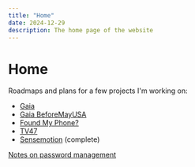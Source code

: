 ```yaml
---
title: "Home"
date: 2024-12-29
description: The home page of the website
---
```


# Home

Roadmaps and plans for a few projects I'm working on:

- [Gaia](/plans/gaia/)
- [Gaia BeforeMayUSA](/plans/beforemayusa/)
- [Found My Phone?](/plans/foundmyphone/)
- [TV47](/plans/tv47/)
- [Sensemotion](/plans/sensemotion/) (complete)

[Notes on password management](/notes/passwords/passwords)
